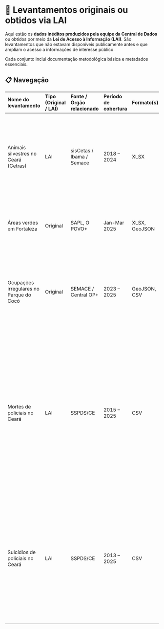 # 📂 Levantamentos originais ou obtidos via LAI

Aqui estão os **dados inéditos produzidos pela equipe da Central de Dados** ou obtidos por meio da **Lei de Acesso à Informação (LAI)**. São levantamentos que não estavam disponíveis publicamente antes e que ampliam o acesso a informações de interesse público.

Cada conjunto inclui documentação metodológica básica e metadados essenciais.

## 📋 Navegação

| Nome do levantamento | Tipo (Original / LAI) | Fonte / Órgão relacionado | Período de cobertura | Formato(s) | Utilização em reportagem | Descrição | Link direto |
|:---|:---|:---|:---|:---|:---|:---|:---|
| Animais silvestres no Ceará (Cetras) | LAI | sisCetas / Ibama / Semace | 2018 – 2024 | XLSX | ["Tráfico de animais silvestres"](https://mais.opovo.com.br/reportagens-especiais/trafico-de-animais) | A reportagem investiga o tráfico de animais no Ceará a partir de dados do Cetas-CE, revelando as espécies mais afetadas, as rotas do crime e os desafios da reabilitação da fauna. | ["Fala.BR - Plataforma Integrada de Ouvidoria e Acesso à Informação"](https://falabr.cgu.gov.br/web/home) |
| Áreas verdes em Fortaleza | Original | SAPL, O POVO+ | Jan-Mar 2025 | XLSX, GeoJSON | ["Áreas verdes em Fortaleza"](https://mais.opovo.com.br/reportagens-especiais/areas-verdes-em-fortaleza) | Mapeamento e análise das áreas verdes remanescentes em Fortaleza e o impacto da urbanização sobre elas. | ["Pesquisar Matéria Legislativa"](https://sapl.fortaleza.ce.leg.br/materia/pesquisar-materia) |
| Ocupações irregulares no Parque do Cocó | Original | SEMACE / Central OP+ | 2023 – 2025 | GeoJSON, CSV | ["Vivíamos no esgoto"](https://mais.opovo.com.br/reportagens-especiais/rio-coco-parque-do-coco-tensoes/2025/05/26/viviamos-no-esgoto-invasoes-no-parque-do-coco-expoem-problemas-de-habitacao-em-fortaleza.html) | A reportagem investiga a construção de um conjunto habitacional irregular para 450 famílias dentro da área protegida do Parque Estadual do Cocó, em Fortaleza. | ["Unidades de Conservação Estaduais"](https://www.sema.ce.gov.br/cadastro-estadual-de-unidade-de-conservacao-ceuc/painel-cadastro-estadual-de-unidades-de-conservacao/downloads-de-decretos-e-poligonais-ceuc/unidades-de-conservacao-estaduais/)|
| Mortes de policiais no Ceará | LAI | SSPDS/CE | 2015 – 2025 | CSV | ["Letais, violentos e intencionais: os crimes contra policiais no Ceará"](https://mais.opovo.com.br/reportagens-especiais/policiais-seguranca-publica/2025/06/09/letais-violentos-e-intencionais-os-crimes-contra-policiais-no-ceara.html) | A reportagem explora a vulnerabilidade desses profissionais, mostrando que a maior parte dos casos são homicídios contra policiais militares. A matéria aprofunda o debate sobre o adoecimento psicológico e as condições de trabalho dos agentes, questionando quem é responsável por proteger os próprios protetores da sociedade.| ["Ceará Transparente - Acesso a informação"](https://cearatransparente.ce.gov.br/portal-da-transparencia/acesso-a-informacao?locale=pt-BR) |
| Suicídios de policiais no Ceará | LAI | SSPDS/CE | 2013 – 2025 | CSV | ["Suicídio de policiais: o véu de mortes que recai sobre agentes de segurança"](https://mais.opovo.com.br/reportagens-especiais/policiais-seguranca-publica/2025/06/16/suicidio-de-policiais-o-veu-de-mortes-que-recai-sobre-agentes-de-seguranca.html) | A reportagem investiga a crescente epidemia de suicídios entre agentes de segurança no Ceará, utilizando dados exclusivos obtidos via LAI. A análise revela a vulnerabilidade dos policiais e aprofunda o debate sobre o adoecimento mental na corporação. | ["Ceará Transparente - Acesso a informação"](https://cearatransparente.ce.gov.br/portal-da-transparencia/acesso-a-informacao?locale=pt-BR) |
